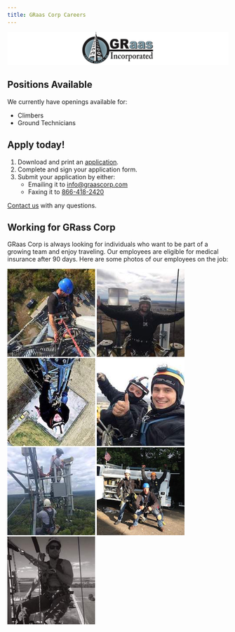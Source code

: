 ```yaml
---
title: GRaas Corp Careers
---
```


![GRaasCorp Logo](images/graas_banner_narrow.png)


## Positions Available
We currently have openings available for:

  - Climbers
  - Ground Technicians


## Apply today!

  1. Download and print an [application](documents/GRaasCorp_Application.pdf).
  2. Complete and sign your application form.
  3. Submit your application by either:
      - Emailing it to [info@graascorp.com](mailto:info@graascorp.com)
      - Faxing it to [866-418-2420](fax:866-418-2420)

  [Contact us](contact) with any questions.


## Working for GRass Corp
GRaas Corp is always looking for individuals who want to be part of a growing team and enjoy traveling. Our employees are eligible for medical insurance after 90 days. Here are some photos of our employees on the job:

![GRaasCorp employee at work](images/worker_01_square_small.jpg)
![GRaasCorp employee at work](images/worker_02_square_small.jpg)
![GRaasCorp employee at work](images/worker_03_square_small.jpg)
![GRaasCorp employees at work](images/worker_04_square_small.jpg)
![GRaasCorp employee at work](images/worker_05_square_small.jpg)
![GRaasCorp employees at work](images/worker_07_square_small.jpg)
![GRaasCorp employee at work](images/worker_06_square_small.jpg)
